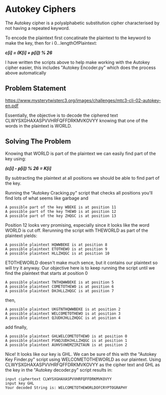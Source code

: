 # Autokey Ciphers
The Autokey cipher is a polyalphabetic substitution cipher characterised by not having a repeated keyword.

To encode the plaintext first concatinate the plaintext to the keyword to make the key, then for i 0...lengthOfPlaintext:

  **_c[i] = (K[i] + p[i]) % 26_**

I have written the scripts above to help make working with the Autokey cipher easier, this includes "Autokey Encoder.py" which does the process above automatically
## Problem Statement
https://www.mysterytwisterc3.org/images/challenges/mtc3-cli-02-autokey-en.pdf

Essentially, the objective is to decode the ciphered text CLWYSXGHAXASPVVHRFQFFDRKMVKOVYY knowing that one of the words in the plaintext is WORLD.

## Solving The Problem
Knowing that WORLD is part of the plaintext we can easily find part of the key using:

**_(c[i] - p[i]) % 26 = K[i]_**

By subtracting the plaintext at all positions we should be able to find part of the key.

Running the "Autokey Cracking.py" script that checks all positions you'll find lots of what seems like garbage and
```
A possible part of the key WBEKE is at position 11
A possible part of the key THEWO is at position 12
A possible part of the key ZHQGC is at position 13
```

Position 12 looks very promising, especially since it looks like the word WORLD is cut off.
Rerunning the script with THEWORLD as part of the plaintext yields:
```
A possible plaintext HQWWBEKE is at position 8
A possible plaintext ETOTHEWO is at position 9
A possible plaintext HLLZHQGC is at position 10
```

ETOTHEWORLD doesn't make much sence, but it contains our plaintext so will try it anyway. Our objective here is to keep running the script until we find the plaintext that starts at position 0
```
A possible plaintext TNTHQWWBEKE is at position 5
A possible plaintext COMETOTHEWO is at position 6
A possible plaintext DHJHLLZHQGC is at position 7
```

then,
```
A possible plaintext UKGTNTHQWWBEKE is at position 2
A possible plaintext WELCOMETOTHEWO is at position 3
A possible plaintext QJUDHJHLLZHQGC is at position 4
```

add finally,
```
A possible plaintext GHLWELCOMETOTHEWO is at position 0
A possible plaintext PSNQJUDHJHLLZHQGC is at position 1
A possible plaintext AUHVSVWEMZIRZTAUN is at position 2
```

Nice! It looks like our key is GHL. We can be sure of this with the "Autokey Key Finder.py" script using WELCOMETOTHEWORLD as our plaintext. Using CLWYSXGHAXASPVVHRFQFFDRKMVKOVYY as the cipher text and GHL as the key in the "Autokey decoder.py" script results in:
```
input ciphertext CLWYSXGHAXASPVVHRFQFFDRKMVKOVYY
input key GHL
Your decoded String is: WELCOMETOTHEWORLDOFCRYPTOGRAPHY
```
